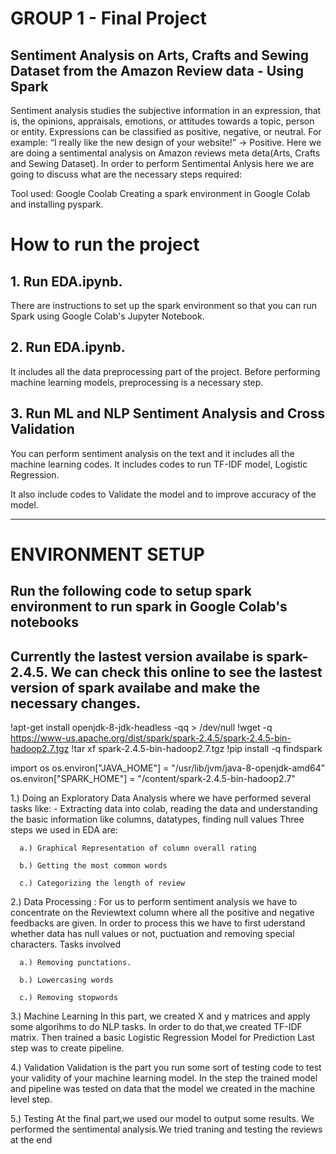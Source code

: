 # GROUP 1 - Final Project

## Sentiment Analysis on Arts, Crafts and Sewing Dataset from the Amazon Review data - Using Spark
Sentiment analysis studies the subjective information in an expression, that is, the opinions, appraisals, emotions, or attitudes towards a topic, person or entity. Expressions can be classified as positive, negative, or neutral. For example: “I really like the new design of your website!” → Positive.
Here we are doing a sentimental analysis on Amazon reviews meta deta(Arts, Crafts and Sewing Dataset).
In order to perform Sentimental Anlysis here we are going to discuss what are the necessary steps required:

Tool used: Google Coolab
Creating a spark environment in Google Colab and installing pyspark.

# How to run the project

## 1. Run EDA.ipynb. 
There are instructions to set up the spark environment so that you can run Spark using Google Colab's Jupyter Notebook. 

## 2. Run EDA.ipynb. 
It includes all the data preprocessing part of the project. Before performing machine learning models, preprocessing is a necessary step. 

## 3. Run ML and NLP Sentiment Analysis and Cross Validation
You can perform sentiment analysis on the text and it includes all the machine learning codes. It includes codes to run TF-IDF model, Logistic Regression.

It also include codes to Validate the model and to improve accuracy of the model. 

------------------------------------------------------------------------------------------------------------------------------


# ENVIRONMENT SETUP

## Run the following code to setup spark environment to run spark in Google Colab's notebooks

## Currently the lastest version availabe is spark-2.4.5. We can check this online to see the lastest version of spark availabe and make the necessary changes.

!apt-get install openjdk-8-jdk-headless -qq > /dev/null
!wget -q https://www-us.apache.org/dist/spark/spark-2.4.5/spark-2.4.5-bin-hadoop2.7.tgz
!tar xf spark-2.4.5-bin-hadoop2.7.tgz
!pip install -q findspark

import os
os.environ["JAVA_HOME"] = "/usr/lib/jvm/java-8-openjdk-amd64"
os.environ["SPARK_HOME"] = "/content/spark-2.4.5-bin-hadoop2.7"

1.) Doing an Exploratory Data Analysis where we have performed several tasks like:
      - Extracting data into colab, reading the data and understanding the basic information like columns, datatypes, finding         null values
      Three steps we used in EDA are:
     
      a.) Graphical Representation of column overall rating
      
      b.) Getting the most common words 
     
      c.) Categorizing the length of review



2.) Data Processing : For us to perform sentiment analysis we have to concentrate on the Reviewtext column where all the positive and negative feedbacks are given. In order to process this we have to first uderstand whether data has null values or not, puctuation and removing special characters. Tasks involved
      
      a.) Removing punctations.
      
      b.) Lowercasing words
      
      c.) Removing stopwords

3.) Machine Learning
In this part, we created  X and y matrices and apply some algorihms to do NLP tasks.
In order to do that,we created TF-IDF matrix.
Then trained a basic Logistic Regression Model for Prediction
Last step was to create pipeline.


4.) Validation
Validation is the part you run some sort of testing code to test your validity of your machine learning model.
In the step the trained model and pipeline was tested on data that the model we created in the machine level step.


5.) Testing
At the final part,we used our model to output some results. We performed the sentimental analysis.We tried traning and testing the reviews at the end
